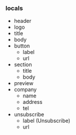 ### locals

- header
- logo
- title
- body
- button
  - label
  - url
- section
  - title
  - body
- preview
- company
  - name
  - address
  - tel
- unsubscribe 
  - label (Unsubscribe)
  - url